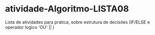 # atividade-Algoritmo-LISTA08
Lista de atividades para prática, sobre estrutura de decisões (IF/ELSE  e operador logico 'OU' || )
